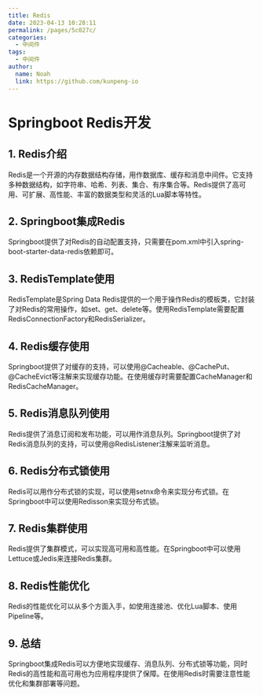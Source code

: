 ```yaml
---
title: Redis
date: 2023-04-13 10:28:11
permalink: /pages/5c027c/
categories:
  - 中间件
tags:
  - 中间件
author: 
  name: Noah
  link: https://github.com/kunpeng-io
---
```


# Springboot Redis开发

## 1. Redis介绍

Redis是一个开源的内存数据结构存储，用作数据库、缓存和消息中间件。它支持多种数据结构，如字符串、哈希、列表、集合、有序集合等。Redis提供了高可用、可扩展、高性能、丰富的数据类型和灵活的Lua脚本等特性。

## 2. Springboot集成Redis

Springboot提供了对Redis的自动配置支持，只需要在pom.xml中引入spring-boot-starter-data-redis依赖即可。

## 3. RedisTemplate使用

RedisTemplate是Spring Data Redis提供的一个用于操作Redis的模板类，它封装了对Redis的常用操作，如set、get、delete等。使用RedisTemplate需要配置RedisConnectionFactory和RedisSerializer。

## 4. Redis缓存使用

Springboot提供了对缓存的支持，可以使用@Cacheable、@CachePut、@CacheEvict等注解来实现缓存功能。在使用缓存时需要配置CacheManager和RedisCacheManager。

## 5. Redis消息队列使用

Redis提供了消息订阅和发布功能，可以用作消息队列。Springboot提供了对Redis消息队列的支持，可以使用@RedisListener注解来监听消息。

## 6. Redis分布式锁使用

Redis可以用作分布式锁的实现，可以使用setnx命令来实现分布式锁。在Springboot中可以使用Redisson来实现分布式锁。

## 7. Redis集群使用

Redis提供了集群模式，可以实现高可用和高性能。在Springboot中可以使用Lettuce或Jedis来连接Redis集群。

## 8. Redis性能优化

Redis的性能优化可以从多个方面入手，如使用连接池、优化Lua脚本、使用Pipeline等。

## 9. 总结

Springboot集成Redis可以方便地实现缓存、消息队列、分布式锁等功能，同时Redis的高性能和高可用也为应用程序提供了保障。在使用Redis时需要注意性能优化和集群部署等问题。


